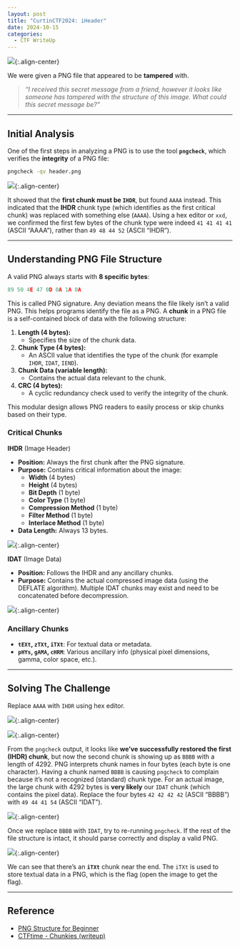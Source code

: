 ```yaml
---
layout: post
title: "CurtinCTF2024: iHeader"
date: 2024-10-15
categories:
  - CTF WriteUp
---
```


![](https://raw.githubusercontent.com/faridarif/faridarif.github.io/master/pictures/iHeader1.png){:.align-center}

We were given a PNG file that appeared to be **tampered** with.

> *“I received this secret message from a friend, however it looks like someone has tampered with the structure of this image. What could this secret message be?”*

---
## **Initial Analysis**

One of the first steps in analyzing a PNG is to use the tool **`pngcheck`**, which verifies the **integrity** of a PNG file:
```bash
pngcheck -qv header.png
```

![](https://raw.githubusercontent.com/faridarif/faridarif.github.io/master/pictures/iHeader2.png){:.align-center}

It showed that the **first chunk must be `IHDR`**, but found `AAAA` instead. This indicated that the **IHDR** chunk type (which identifies as the first critical chunk) was replaced with something else (`AAAA`). Using a hex editor or `xxd`, we confirmed the first few bytes of the chunk type were indeed `41 41 41 41` (ASCII “AAAA”), rather than `49 48 44 52` (ASCII “IHDR”).

---
## **Understanding PNG File Structure**

A valid PNG always starts with **8 specific bytes**:
```python
89 50 4E 47 0D 0A 1A 0A
```
This is called PNG signature. Any deviation means the file likely isn’t a valid PNG. This helps programs identify the file as a PNG. A **chunk** in a PNG file is a self-contained block of data with the following structure:

1. **Length (4 bytes):**
    - Specifies the size of the chunk data.
2. **Chunk Type (4 bytes):**
    - An ASCII value that identifies the type of the chunk (for example `IHDR`, `IDAT`, `IEND`).
3. **Chunk Data (variable length):**
    - Contains the actual data relevant to the chunk.
4. **CRC (4 bytes):**
    - A cyclic redundancy check used to verify the integrity of the chunk.

This modular design allows PNG readers to easily process or skip chunks based on their type.
### **Critical Chunks**

**IHDR** (Image Header)
- **Position:** Always the first chunk after the PNG signature.
- **Purpose:** Contains critical information about the image:
    - **Width** (4 bytes)
    - **Height** (4 bytes)
    - **Bit Depth** (1 byte)
    - **Color Type** (1 byte)
    - **Compression Method** (1 byte)
    - **Filter Method** (1 byte)
    - **Interlace Method** (1 byte)
- **Data Length:** Always 13 bytes.

![](https://raw.githubusercontent.com/faridarif/faridarif.github.io/master/pictures/iHeader3.png){:.align-center}

**IDAT** (Image Data)
- **Position:** Follows the IHDR and any ancillary chunks.
- **Purpose:** Contains the actual compressed image data (using the DEFLATE algorithm). Multiple IDAT chunks may exist and need to be concatenated before decompression.

![](https://raw.githubusercontent.com/faridarif/faridarif.github.io/master/pictures/iHeader4.png){:.align-center}

### **Ancillary Chunks**

- **`tEXt`, `zTXt`, `iTXt`**: For textual data or metadata.
- **`pHYs`, `gAMA`, `cHRM`**: Various ancillary info (physical pixel dimensions, gamma, color space, etc.).


---

## **Solving The Challenge**

Replace `AAAA` with `IHDR` using hex editor.

![](https://raw.githubusercontent.com/faridarif/faridarif.github.io/master/pictures/iHeader5.png){:.align-center}

![](https://raw.githubusercontent.com/faridarif/faridarif.github.io/master/pictures/iHeader6.png){:.align-center}

From the `pngcheck` output, it looks like **we’ve successfully restored the first (IHDR) chunk**, but now the second chunk is showing up as `BBBB` with a length of 4292. PNG interprets chunk names in four bytes (each byte is one character). Having a chunk named `BBBB` is causing `pngcheck` to complain because it’s not a recognized (standard) chunk type. For an actual image, the large chunk with 4292 bytes is **very likely** our `IDAT` chunk (which contains the pixel data). Replace the four bytes `42 42 42 42` (ASCII “BBBB”) with `49 44 41 54` (ASCII “IDAT”).

![](https://raw.githubusercontent.com/faridarif/faridarif.github.io/master/pictures/iHeader7.png){:.align-center}

Once we replace `BBBB` with `IDAT`, try to re-running `pngcheck`. If the rest of the file structure is intact, it should parse correctly and display a valid PNG.

![](https://raw.githubusercontent.com/faridarif/faridarif.github.io/master/pictures/iHeader8.png){:.align-center}

We can see that there’s an **`iTXt`** chunk near the end. The `iTXt` is used to store textual data in a PNG, which is the flag (open the image to get the flag).

---

## Reference
- [PNG Structure for Beginner](https://medium.com/@0xwan/png-structure-for-beginner-8363ce2a9f73)
- [CTFtime - Chunkies (writeup)](https://ctftime.org/writeup/26913)

